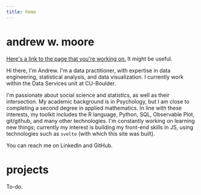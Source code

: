 ```yaml
---
title: home
---
```


# andrew w. moore

[Here's a link to the page that you're working on.](/blog/post/quarto-post) It might be useful.

<!-- TODO: add a transition here that highlights the first sentence from L -> R. -->
Hi there, I'm Andrew. I'm a data practitioner, with expertise in data engineering, statistical analysis, and data visualization. I currently work within the Data Services unit at CU-Boulder.

I'm passionate about social science and statistics, as well as their intersection. My academic background is in Psychology, but I am close to completing a second degree in applied mathematics. In line with these interests, my toolkit includes the R language, Python, SQL, Observable Plot, git/github, and many other technologies. I'm constantly working on learning new things; currently my interest is building my front-end skills in JS, using technologies such as `svelte` (with which this site was built).

You can reach me on LinkedIn and GitHub.

# projects

To-do.

